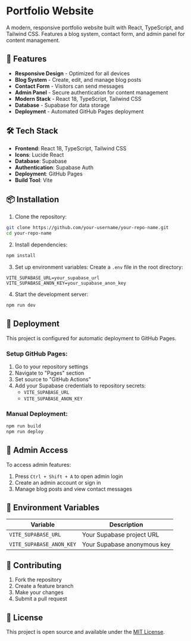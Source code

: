 # Portfolio Website

A modern, responsive portfolio website built with React, TypeScript, and Tailwind CSS. Features a blog system, contact form, and admin panel for content management.

## 🚀 Features

- **Responsive Design** - Optimized for all devices
- **Blog System** - Create, edit, and manage blog posts
- **Contact Form** - Visitors can send messages
- **Admin Panel** - Secure authentication for content management
- **Modern Stack** - React 18, TypeScript, Tailwind CSS
- **Database** - Supabase for data storage
- **Deployment** - Automated GitHub Pages deployment

## 🛠️ Tech Stack

- **Frontend**: React 18, TypeScript, Tailwind CSS
- **Icons**: Lucide React
- **Database**: Supabase
- **Authentication**: Supabase Auth
- **Deployment**: GitHub Pages
- **Build Tool**: Vite

## 📦 Installation

1. Clone the repository:
```bash
git clone https://github.com/your-username/your-repo-name.git
cd your-repo-name
```

2. Install dependencies:
```bash
npm install
```

3. Set up environment variables:
Create a `.env` file in the root directory:
```env
VITE_SUPABASE_URL=your_supabase_url
VITE_SUPABASE_ANON_KEY=your_supabase_anon_key
```

4. Start the development server:
```bash
npm run dev
```

## 🚀 Deployment

This project is configured for automatic deployment to GitHub Pages.

### Setup GitHub Pages:

1. Go to your repository settings
2. Navigate to "Pages" section
3. Set source to "GitHub Actions"
4. Add your Supabase credentials to repository secrets:
   - `VITE_SUPABASE_URL`
   - `VITE_SUPABASE_ANON_KEY`

### Manual Deployment:

```bash
npm run build
npm run deploy
```

## 🔐 Admin Access

To access admin features:
1. Press `Ctrl + Shift + A` to open admin login
2. Create an admin account or sign in
3. Manage blog posts and view contact messages

## 📝 Environment Variables

| Variable | Description |
|----------|-------------|
| `VITE_SUPABASE_URL` | Your Supabase project URL |
| `VITE_SUPABASE_ANON_KEY` | Your Supabase anonymous key |

## 🤝 Contributing

1. Fork the repository
2. Create a feature branch
3. Make your changes
4. Submit a pull request

## 📄 License

This project is open source and available under the [MIT License](LICENSE).


